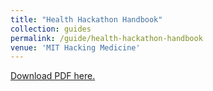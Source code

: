 ```yaml
---
title: "Health Hackathon Handbook"
collection: guides
permalink: /guide/health-hackathon-handbook
venue: 'MIT Hacking Medicine'
---
```

[Download PDF here.](http://eipapa.github.io/hack-research-mmistakes/files/health-hackathon-handbook.pdf)
